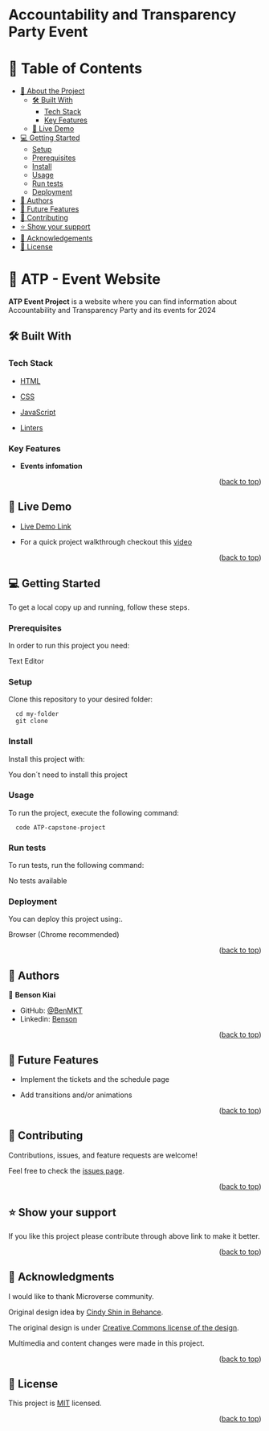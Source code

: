 # Accountability and Transparency Party Event

# 📗 Table of Contents

- [📖 About the Project](#about-project)
  - [🛠 Built With](#built-with)
    - [Tech Stack](#tech-stack)
    - [Key Features](#key-features)
  - [🚀 Live Demo](#live-demo)
- [💻 Getting Started](#getting-started)
  - [Setup](#setup)
  - [Prerequisites](#prerequisites)
  - [Install](#install)
  - [Usage](#usage)
  - [Run tests](#run-tests)
  - [Deployment](#triangular_flag_on_post-deployment)
- [👥 Authors](#authors)
- [🔭 Future Features](#future-features)
- [🤝 Contributing](#contributing)
- [⭐️ Show your support](#support)
- [🙏 Acknowledgements](#acknowledgements)
- [📝 License](#license)

# 📖 ATP - Event Website <a name="about-project"></a>

**ATP Event Project** is a website where you can find information about Accountability and Transparency Party and its events for 2024<br>

## 🛠 Built With <a name="built-with"></a>

### Tech Stack <a name="tech-stack"></a>

  <ul>
    <li><a href="https://developer.mozilla.org/es/docs/Web/HTML">HTML</a></li>
  </ul>

  <ul>
    <li><a href="https://developer.mozilla.org/es/docs/Web/CSS">CSS</a></li>
  </ul>

   <ul>
    <li><a href="https://developer.mozilla.org/es/docs/Web/JavaScript">JavaScript</a></li>
  </ul>

  <ul>
    <li><a href="https://github.com/collections/clean-code-linters">Linters</a></li>
  </ul>

### Key Features <a name="key-features"></a>

- **Events infomation**

<p align="right">(<a href="#readme-top">back to top</a>)</p>

## 🚀 Live Demo <a name="live-demo"></a>

- [Live Demo Link]([https://benmkt.github.io/Capstone-Project-1/](https://benmkt.github.io/Accountability-and-Transparency-Party-Event/))


- For a quick project walkthrough checkout this [video](https://www.loom.com/share/0f5f822e1c34459fbabf329742105dfd?sid=ca43dae8-4302-4dcb-b3eb-f7eaae834add)


<p align="right">(<a href="#readme-top">back to top</a>)</p>

## 💻 Getting Started <a name="getting-started"></a>

To get a local copy up and running, follow these steps.

### Prerequisites

In order to run this project you need:

Text Editor 

### Setup

Clone this repository to your desired folder:

```
  cd my-folder
  git clone 
```

### Install

Install this project with:

You don´t need to install this project

### Usage

To run the project, execute the following command:

```
  code ATP-capstone-project
```
### Run tests

To run tests, run the following command:

No tests available 

### Deployment

You can deploy this project using:.

Browser (Chrome recommended)

<p align="right">(<a href="#readme-top">back to top</a>)</p>

## 👥 Authors <a name="authors"></a>


👤 **Benson Kiai**

- GitHub: [@BenMKT](https://github.com/BenMKT)
- Linkedin: [Benson](https://www.linkedin.com/in/bensonkiai)


<p align="right">(<a href="#readme-top">back to top</a>)</p>

## 🔭 Future Features <a name="future-features"></a>

- Implement the tickets and the schedule page


- Add transitions and/or animations

<p align="right">(<a href="#readme-top">back to top</a>)</p>

## 🤝 Contributing <a name="contributing"></a>

Contributions, issues, and feature requests are welcome!

Feel free to check the [issues page](https://github.com/BenMKT/Accountability-and-Transparency-Party-Event/issues).

<p align="right">(<a href="#readme-top">back to top</a>)</p>

## ⭐️ Show your support <a name="support"></a>

If you like this project please contribute through above link to make it better.

<p align="right">(<a href="#readme-top">back to top</a>)</p>

<!-- ACKNOWLEDGEMENTS -->

## 🙏 Acknowledgments <a name="acknowledgements"></a>

I would like to thank Microverse community.

Original design idea by [Cindy Shin in Behance](https://www.behance.net/adagio07).

The original design is under [Creative Commons license of the design](https://creativecommons.org/licenses/by-nc/4.0/).

Multimedia and content changes were made in this project.

<p align="right">(<a href="#readme-top">back to top</a>)</p>

## 📝 License <a name="license"></a>

This project is [MIT](./LICENSE) licensed.
 


<p align="right">(<a href="#readme-top">back to top</a>)</p>
